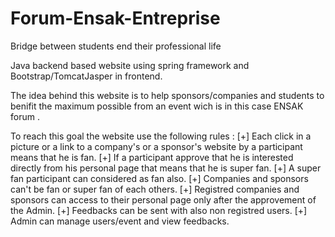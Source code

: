 # Forum-Ensak-Entreprise
Bridge between students end their professional life

Java backend based website using spring framework and Bootstrap/TomcatJasper in frontend.

The idea behind this website is to help sponsors/companies and students to benifit the maximum possible from an event wich is in this case ENSAK forum .

To reach this goal the website use the following rules :
[+] Each click in a picture or a link to a company's or a sponsor's website by a participant means that he is fan.
[+] If a participant approve that he is interested directly from his personal page that means that he is super fan.
[+] A super fan participant can considered as fan also.
[+] Companies and sponsors can't be fan or super fan of each others.
[+] Registred companies and sponsors can access to their personal page only after the approvement of the Admin.
[+] Feedbacks can be sent with also non registred users.
[+] Admin can manage users/event and view feedbacks.
